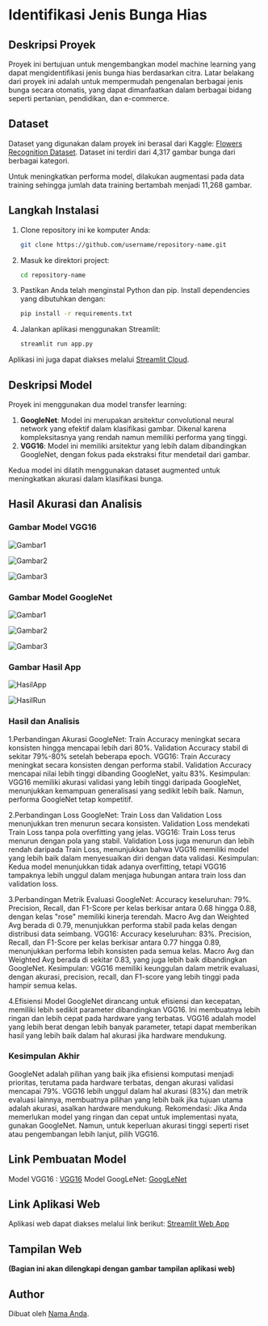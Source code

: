 # Identifikasi Jenis Bunga Hias

## Deskripsi Proyek

Proyek ini bertujuan untuk mengembangkan model machine learning yang dapat mengidentifikasi jenis bunga hias berdasarkan citra. Latar belakang dari proyek ini adalah untuk mempermudah pengenalan berbagai jenis bunga secara otomatis, yang dapat dimanfaatkan dalam berbagai bidang seperti pertanian, pendidikan, dan e-commerce.

## Dataset

Dataset yang digunakan dalam proyek ini berasal dari Kaggle: [Flowers Recognition Dataset](https://www.kaggle.com/datasets/alxmamaev/flowers-recognition). Dataset ini terdiri dari 4,317 gambar bunga dari berbagai kategori. 

Untuk meningkatkan performa model, dilakukan augmentasi pada data training sehingga jumlah data training bertambah menjadi 11,268 gambar.

## Langkah Instalasi

1. Clone repository ini ke komputer Anda:
   ```bash
   git clone https://github.com/username/repository-name.git
   ```
2. Masuk ke direktori project:
   ```bash
   cd repository-name
   ```
3. Pastikan Anda telah menginstal Python dan pip. Install dependencies yang dibutuhkan dengan:
   ```bash
   pip install -r requirements.txt
   ```
4. Jalankan aplikasi menggunakan Streamlit:
   ```bash
   streamlit run app.py
   ```

Aplikasi ini juga dapat diakses melalui [Streamlit Cloud](https://uapandiaswad.streamlit.app/).

## Deskripsi Model

Proyek ini menggunakan dua model transfer learning:

1. **GoogleNet**: Model ini merupakan arsitektur convolutional neural network yang efektif dalam klasifikasi gambar. Dikenal karena kompleksitasnya yang rendah namun memiliki performa yang tinggi.
2. **VGG16**: Model ini memiliki arsitektur yang lebih dalam dibandingkan GoogleNet, dengan fokus pada ekstraksi fitur mendetail dari gambar.

Kedua model ini dilatih menggunakan dataset augmented untuk meningkatkan akurasi dalam klasifikasi bunga.

## Hasil Akurasi dan Analisis

### Gambar Model VGG16
![Gambar1](https://github.com/UmiNursyafikaa/UAP_DS_Umi-Nursyafika_2021-334/blob/main/gambar/googleNet.1.png)

![Gambar2](https://github.com/UmiNursyafikaa/UAP_DS_Umi-Nursyafika_2021-334/blob/main/gambar/googleNet.2.png)

![Gambar3](https://github.com/UmiNursyafikaa/UAP_DS_Umi-Nursyafika_2021-334/blob/main/gambar/googleNet.3.png)

### Gambar Model GoogleNet
![Gambar1](https://github.com/UmiNursyafikaa/UAP_DS_Umi-Nursyafika_2021-334/blob/main/gambar/vgg16.1.png)

![Gambar2](https://github.com/UmiNursyafikaa/UAP_DS_Umi-Nursyafika_2021-334/blob/main/gambar/vgg16.2.png)

![Gambar3](https://github.com/UmiNursyafikaa/UAP_DS_Umi-Nursyafika_2021-334/blob/main/gambar/vgg16.3.png)

### Gambar Hasil App
![HasilApp](https://github.com/UmiNursyafikaa/UAP_DS_Umi-Nursyafika_2021-334/blob/main/gambar/hasilApp.png)

![HasilRun](https://github.com/UmiNursyafikaa/UAP_DS_Umi-Nursyafika_2021-334/blob/main/gambar/hasilRun.jpg)

### Hasil dan Analisis
1.Perbandingan Akurasi
GoogleNet:
Train Accuracy meningkat secara konsisten hingga mencapai lebih dari 80%.
Validation Accuracy stabil di sekitar 79%-80% setelah beberapa epoch.
VGG16:
Train Accuracy meningkat secara konsisten dengan performa stabil.
Validation Accuracy mencapai nilai lebih tinggi dibanding GoogleNet, yaitu 83%.
Kesimpulan:
VGG16 memiliki akurasi validasi yang lebih tinggi daripada GoogleNet, menunjukkan kemampuan generalisasi yang sedikit lebih baik. Namun, performa GoogleNet tetap kompetitif.

2.Perbandingan Loss
GoogleNet:
Train Loss dan Validation Loss menunjukkan tren menurun secara konsisten.
Validation Loss mendekati Train Loss tanpa pola overfitting yang jelas.
VGG16:
Train Loss terus menurun dengan pola yang stabil.
Validation Loss juga menurun dan lebih rendah daripada Train Loss, menunjukkan bahwa VGG16 memiliki model yang lebih baik dalam menyesuaikan diri dengan data validasi.
Kesimpulan:
Kedua model menunjukkan tidak adanya overfitting, tetapi VGG16 tampaknya lebih unggul dalam menjaga hubungan antara train loss dan validation loss.

3.Perbandingan Metrik Evaluasi
GoogleNet:
Accuracy keseluruhan: 79%.
Precision, Recall, dan F1-Score per kelas berkisar antara 0.68 hingga 0.88, dengan kelas "rose" memiliki kinerja terendah.
Macro Avg dan Weighted Avg berada di 0.79, menunjukkan performa stabil pada kelas dengan distribusi data seimbang.
VGG16:
Accuracy keseluruhan: 83%.
Precision, Recall, dan F1-Score per kelas berkisar antara 0.77 hingga 0.89, menunjukkan performa lebih konsisten pada semua kelas.
Macro Avg dan Weighted Avg berada di sekitar 0.83, yang juga lebih baik dibandingkan GoogleNet.
Kesimpulan:
VGG16 memiliki keunggulan dalam metrik evaluasi, dengan akurasi, precision, recall, dan F1-score yang lebih tinggi pada hampir semua kelas.

4.Efisiensi Model
GoogleNet dirancang untuk efisiensi dan kecepatan, memiliki lebih sedikit parameter dibandingkan VGG16. Ini membuatnya lebih ringan dan lebih cepat pada hardware yang terbatas.
VGG16 adalah model yang lebih berat dengan lebih banyak parameter, tetapi dapat memberikan hasil yang lebih baik dalam hal akurasi jika hardware mendukung.

### Kesimpulan Akhir
GoogleNet adalah pilihan yang baik jika efisiensi komputasi menjadi prioritas, terutama pada hardware terbatas, dengan akurasi validasi mencapai 79%.
VGG16 lebih unggul dalam hal akurasi (83%) dan metrik evaluasi lainnya, membuatnya pilihan yang lebih baik jika tujuan utama adalah akurasi, asalkan hardware mendukung.
Rekomendasi: Jika Anda memerlukan model yang ringan dan cepat untuk implementasi nyata, gunakan GoogleNet. Namun, untuk keperluan akurasi tinggi seperti riset atau pengembangan lebih lanjut, pilih VGG16.





## Link Pembuatan Model

Model VGG16 : [VGG16](https://colab.research.google.com/drive/1NKFHV0IHULd5bYxTijs1g83_aoHXMNWo?usp=sharing)
Model GoogLeNet: [GoogLeNet](https://colab.research.google.com/drive/1GM1-XIHjKrXisE8-iAMrcKLAFpukZ4rX?usp=sharing)

## Link Aplikasi Web

Aplikasi web dapat diakses melalui link berikut: [Streamlit Web App](https://webprediksibunga-umi.streamlit.app/)

## Tampilan Web

**(Bagian ini akan dilengkapi dengan gambar tampilan aplikasi web)**

## Author

Dibuat oleh [Nama Anda](https://github.com/username).
